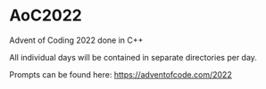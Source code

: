 # AoC2022
Advent of Coding 2022 done in C++

All individual days will be contained in separate directories per day. 

Prompts can be found here: 
https://adventofcode.com/2022
